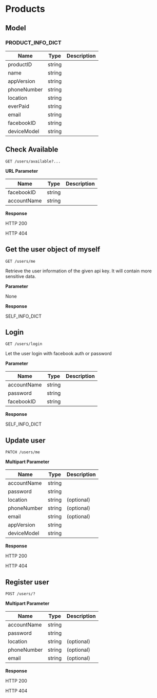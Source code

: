 
Products
===

## Model

### PRODUCT_INFO_DICT

Name | Type | Description
---  | ---  | ---
productID | string |
name | string |
appVersion|string|
phoneNumber|string|
location|string|
everPaid|string|
email|string|
facebookID|string|
deviceModel|string|



## Check Available
```
GET /users/available?...
```

**URL Parameter**

Name | Type | Description
---  | ---  | ---
facebookID | string |
accountName | string |

**Response**

HTTP 200

HTTP 404


## Get the user object of myself
```
GET /users/me
```
Retrieve the user information of the given api key. It will contain more sensitive data.

**Parameter**

None

**Response**

SELF_INFO_DICT


## Login 
```
GET /users/login
```
Let the user login with facebook auth or password

**Parameter**

Name | Type | Description
---  | ---  | ---
accountName | string | 
password | string | 
facebookID|string|

**Response**

SELF_INFO_DICT


## Update user
```
PATCH /users/me
```

**Multipart Parameter**

Name | Type | Description
---  | ---  | ---
accountName | string | 
password | string | 
location|string|(optional)
phoneNumber|string|(optional)
email|string|(optional)
appVersion|string|
deviceModel|string|

**Response**

HTTP 200

HTTP 404


## Register user
```
POST /users/?
```

**Multipart Parameter**

Name | Type | Description
---  | ---  | ---
accountName | string | 
password | string | 
location|string|(optional)
phoneNumber|string|(optional)
email|string|(optional)


**Response**

HTTP 200

HTTP 404

